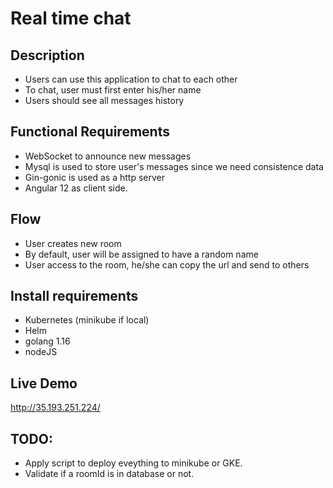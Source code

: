 # Real time chat

## Description
- Users can use this application to chat to each other
- To chat, user must first enter his/her name
- Users should see all messages history


## Functional Requirements
- WebSocket to announce new messages
- Mysql is used to store user's messages since we need consistence data
- Gin-gonic is used as a http server
- Angular 12 as client side.

## Flow
- User creates new room
- By default, user will be assigned to have a random name
- User access to the room, he/she can copy the url and send to others

## Install requirements
- Kubernetes (minikube if local)
- Helm
- golang 1.16
- nodeJS

## Live Demo

http://35.193.251.224/

## TODO:
- Apply script to deploy eveything to minikube or GKE.
- Validate if a roomId is in database or not.
